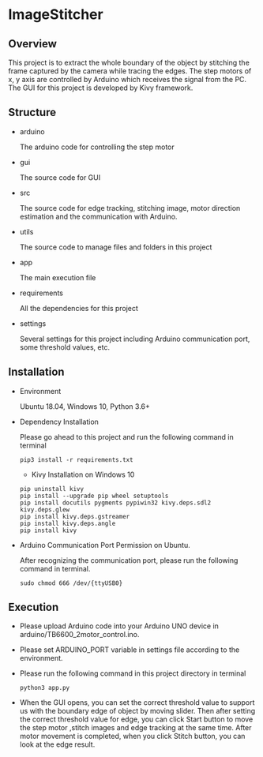 # ImageStitcher

## Overview

This project is to extract the whole boundary of the object by stitching the frame captured by the camera while tracing
the edges. The step motors of x, y axis are controlled by Arduino which receives the signal from the PC. The GUI for this 
project is developed by Kivy framework.

## Structure

- arduino

    The arduino code for controlling the step motor

- gui

    The source code for GUI

- src
    
    The source code for edge tracking, stitching image, motor direction estimation and the communication with Arduino.
    
- utils

    The source code to manage files and folders in this project
    
- app

    The main execution file
    
- requirements

    All the dependencies for this project
    
- settings
 
    Several settings for this project including Arduino communication port, some threshold values, etc.

## Installation

- Environment
    
    Ubuntu 18.04, Windows 10, Python 3.6+

- Dependency Installation
 
    Please go ahead to this project and run the following command in terminal
    ```
    pip3 install -r requirements.txt
    ```
    * Kivy Installation on Windows 10
    
    ```
    pip uninstall kivy
    pip install --upgrade pip wheel setuptools
    pip install docutils pygments pypiwin32 kivy.deps.sdl2 kivy.deps.glew
    pip install kivy.deps.gstreamer
    pip install kivy.deps.angle
    pip install kivy
    ```
     
- Arduino Communication Port Permission on Ubuntu.

    After recognizing the communication port, please run the following command in terminal.
    ```
    sudo chmod 666 /dev/{ttyUSB0}
    ```
    
## Execution

- Please upload Arduino code into your Arduino UNO device in arduino/TB6600_2motor_control.ino.

- Please set ARDUINO_PORT variable in settings file according to the environment.

- Please run the following command in this project directory in terminal

    ```
    python3 app.py
    ```

- When the GUI opens, you can set the correct threshold value to support us with the boundary edge of object 
by moving slider. Then after setting the correct threshold value for edge, you can click Start button to move the step motor
,stitch images and edge tracking at the same time. After motor movement is completed, when you click Stitch button, you can
look at the edge result.